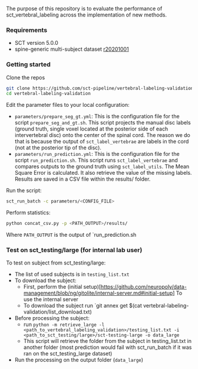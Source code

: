 The purpose of this repository is to evaluate the performance of sct\_vertebral\_labeling across the implementation of new methods.

### Requirements

- SCT version 5.0.0
- spine-generic multi-subject dataset [r20201001](https://github.com/spine-generic/data-multi-subject/releases/tag/r20201001)

### Getting started

Clone the repos

```bash
git clone https://github.com/sct-pipeline/vertebral-labeling-validation
cd vertebral-labeling-validation
```

Edit the parameter files to your local configuration:
- `parameters/prepare_seg_gt.yml`: This is the configuration file for the script `prepare_seg_and_gt.sh`. This script projects the manual disc labels (ground truth, single voxel located at the posterior side of each intervertebral disc) onto the center of the spinal cord. The reason we do that is because the output of `sct_label_vertebrae` are labels in the cord (not at the posterior tip of the disc).
- `parameters/run_prediction.yml`: This is the configuration file for the script `run_prediction.sh`. This script runs `sct_label_vertebrae` and compares outputs to the ground truth using `sct_label_utils`. The Mean Square Error is calculated. It also retrieve the value of the missing labels. Results are saved in a CSV file within the results/ folder.

Run the script:
```bash
sct_run_batch -c parameters/<CONFIG_FILE>
```

Perform statistics:
```bash
python concat_csv.py -p <PATH_OUTPUT>/results/
```
Where `PATH_OUTPUT` is the output of `run_prediction.sh

### Test on sct_testing/large (for internal lab user)
To test on subject from sct_testing/large:
- The list of used subjects is in `testing_list.txt`
- To download the subject:
    - First, perform the (initial setup)[https://github.com/neuropoly/data-management/blob/ng/gitolite/internal-server.md#initial-setup] To use the internal server
    - To download the subject run `git annex get $(cat vertebral-labeling-validation/list_download.txt) 
- Before processing the subject: 
    - run `python -m retrieve_large -l <path_to_vertebral_labeling_validation>/testing_list.txt -i <path_to_sct_testing/large>/sct-testing-large -o data_large`
    - This script will retrieve the folder from the subject in testing_list.txt in another folder (most prediction would fail with sct_run_batch if it was ran on the sct_testing_large dataset)
- Run the processing on the output folder (`data_large`) 
